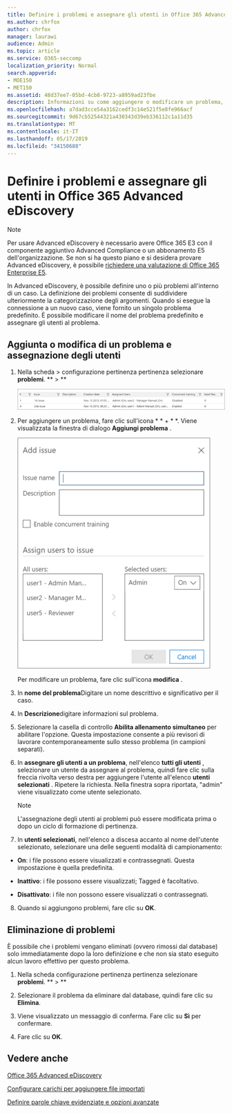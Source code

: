 ```yaml
---
title: Definire i problemi e assegnare gli utenti in Office 365 Advanced eDiscovery
ms.author: chrfox
author: chrfox
manager: laurawi
audience: Admin
ms.topic: article
ms.service: O365-seccomp
localization_priority: Normal
search.appverid:
- MOE150
- MET150
ms.assetid: 48d37ee7-05bd-4cb8-9723-a8959ad23fbe
description: Informazioni su come aggiungere o modificare un problema, incluso l'assegnazione degli utenti, o eliminare un problema relativo a un caso di eDiscovery in Office 365 Advanced eDiscovery.
ms.openlocfilehash: a7dad3cce54a3162cedf3c14e521f5e8fe966acf
ms.sourcegitcommit: 9d67cb52544321a430343d39eb336112c1a11d35
ms.translationtype: MT
ms.contentlocale: it-IT
ms.lasthandoff: 05/17/2019
ms.locfileid: "34150688"
---
```

# <a name="define-issues-and-assign-users-in-office-365-advanced-ediscovery"></a>Definire i problemi e assegnare gli utenti in Office 365 Advanced eDiscovery

> [!NOTE]
> Per usare Advanced eDiscovery è necessario avere Office 365 E3 con il componente aggiuntivo Advanced Compliance o un abbonamento E5 dell'organizzazione. Se non si ha questo piano e si desidera provare Advanced eDiscovery, è possibile [richiedere una valutazione di Office 365 Enterprise E5](https://go.microsoft.com/fwlink/p/?LinkID=698279). 
  
In Advanced eDiscovery, è possibile definire uno o più problemi all'interno di un caso. La definizione dei problemi consente di suddividere ulteriormente la categorizzazione degli argomenti. Quando si esegue la connessione a un nuovo caso, viene fornito un singolo problema predefinito. È possibile modificare il nome del problema predefinito e assegnare gli utenti al problema. 
  
## <a name="adding-or-editing-an-issue-and-assigning-users"></a>Aggiunta o modifica di un problema e assegnazione degli utenti

1. Nella scheda \> configurazione pertinenza pertinenza selezionare **problemi**. ** \> **
    
    ![Problemi relativi alla configurazione di pertinenza](media/dfd8f9ef-b167-4ed9-980e-00ae98a97169.png)
  
2. Per aggiungere un problema, fare clic sull'icona * * + * *. Viene visualizzata la finestra di dialogo **Aggiungi problema** . 
    
    ![Problema relativo all'aggiunta della configurazione di pertinenza](media/c8e94982-139a-472a-b85d-282f2d742046.png)
  
    Per modificare un problema, fare clic sull'icona **modifica** . 
    
3. In **nome del problema**Digitare un nome descrittivo e significativo per il caso. 
    
4. In **Descrizione**digitare informazioni sul problema.
    
5. Selezionare la casella di controllo **Abilita allenamento simultaneo** per abilitare l'opzione. Questa impostazione consente a più revisori di lavorare contemporaneamente sullo stesso problema (in campioni separati). 
    
6. In **assegnare gli utenti a un problema**, nell'elenco **tutti gli utenti** , selezionare un utente da assegnare al problema, quindi fare clic sulla freccia rivolta verso destra per aggiungere l'utente all'elenco **utenti selezionati** . Ripetere la richiesta. Nella finestra sopra riportata, "admin" viene visualizzato come utente selezionato. 
    
    > [!NOTE]
    > L'assegnazione degli utenti ai problemi può essere modificata prima o dopo un ciclo di formazione di pertinenza. 
  
7. In **utenti selezionati**, nell'elenco a discesa accanto al nome dell'utente selezionato, selezionare una delle seguenti modalità di campionamento: 
    
  - **On**: i file possono essere visualizzati e contrassegnati. Questa impostazione è quella predefinita.
    
  - **Inattivo**: i file possono essere visualizzati; Tagged è facoltativo.
    
  - **Disattivato**: i file non possono essere visualizzati o contrassegnati.
    
8. Quando si aggiungono problemi, fare clic su **OK**.
    
## <a name="deleting-issues"></a>Eliminazione di problemi

È possibile che i problemi vengano eliminati (ovvero rimossi dal database) solo immediatamente dopo la loro definizione e che non sia stato eseguito alcun lavoro effettivo per questo problema. 
  
1. Nella scheda configurazione pertinenza pertinenza selezionare **problemi**. ** \> **
    
2. Selezionare il problema da eliminare dal database, quindi fare clic su **Elimina**.
    
3. Viene visualizzato un messaggio di conferma. Fare clic su **Sì** per confermare. 
    
4. Fare clic su **OK**.
    
## <a name="see-also"></a>Vedere anche

[Office 365 Advanced eDiscovery](office-365-advanced-ediscovery.md)
  
[Configurare carichi per aggiungere file importati](set-up-loads-to-add-imported-files.md)
  
[Definire parole chiave evidenziate e opzioni avanzate](define-highlighted-keywords-and-advanced-options.md)

